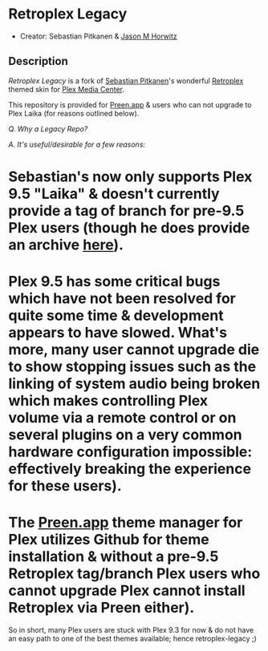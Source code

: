 
Retroplex Legacy
============================


* Creator: Sebastian Pitkanen & [Jason M Horwitz](http://sekati.com)


Description
-------------------------------------

*Retroplex Legacy* is a fork of [Sebastian Pitkanen](https://github.com/gitSebastian)'s wonderful 
[Retroplex](https://github.com/gitSebastian/Retroplex) themed skin for [Plex Media Center](http://www.plexapp.com/).

This repository is provided for [Preen.app](http://anomiesoftware.com/Anomie_Software/Preen.html) & users who can not upgrade to Plex Laika (for reasons outlined below).  

_Q. Why a Legacy Repo?_  

_A. It's useful/desirable for a few reasons:_

  # Sebastian's now only supports Plex 9.5 "Laika" & doesn't currently provide a tag of branch for pre-9.5 Plex users (though he does provide an archive [here](https://github.com/gitSebastian/Retroplex/issues/2)).
  # Plex 9.5 has some critical bugs which have not been resolved for quite some time & development appears to have slowed. What's more, many user cannot upgrade die to show stopping issues such as the linking of system audio being broken which makes controlling Plex volume via a remote control or on several plugins on a very common hardware configuration impossible: effectively breaking the experience for these users).
  # The [Preen.app](http://anomiesoftware.com/Anomie_Software/Preen.html) theme manager for Plex utilizes Github for theme installation & without a pre-9.5 Retroplex tag/branch Plex users who cannot upgrade Plex cannot install Retroplex via Preen either).

So in short, many Plex users are stuck with Plex 9.3 for now & do not have an easy path to one of the best themes available; hence retroplex-legacy ;) 

